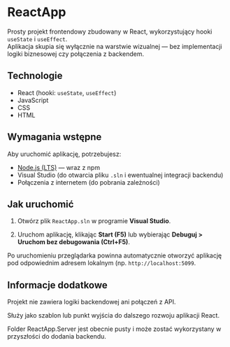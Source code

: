 # ReactApp

Prosty projekt frontendowy zbudowany w React, wykorzystujący hooki `useState` i `useEffect`.  
Aplikacja skupia się wyłącznie na warstwie wizualnej — bez implementacji logiki biznesowej czy połączenia z backendem.

## Technologie

- React (hooki: `useState`, `useEffect`)
- JavaScript
- CSS
- HTML

## Wymagania wstępne

Aby uruchomić aplikację, potrzebujesz:

- [Node.js (LTS)](https://nodejs.org/) — wraz z npm
- Visual Studio (do otwarcia pliku `.sln` i ewentualnej integracji backendu)
- Połączenia z internetem (do pobrania zależności)

## Jak uruchomić

1. Otwórz plik `ReactApp.sln` w programie **Visual Studio**.

2. Uruchom aplikację, klikając **Start (F5)** lub wybierając **Debuguj > Uruchom bez debugowania (Ctrl+F5)**.

Po uruchomieniu przeglądarka powinna automatycznie otworzyć aplikację pod odpowiednim adresem lokalnym (np. `http://localhost:5099`.


## Informacje dodatkowe
Projekt nie zawiera logiki backendowej ani połączeń z API.

Służy jako szablon lub punkt wyjścia do dalszego rozwoju aplikacji React.

Folder ReactApp.Server jest obecnie pusty i może zostać wykorzystany w przyszłości do dodania backendu.
